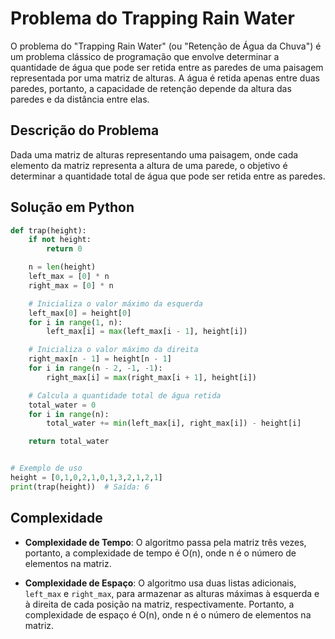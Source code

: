 # Problema do Trapping Rain Water

O problema do "Trapping Rain Water" (ou "Retenção de Água da Chuva") é um problema clássico de programação que envolve determinar a quantidade de água que pode ser retida entre as paredes de uma paisagem representada por uma matriz de alturas. A água é retida apenas entre duas paredes, portanto, a capacidade de retenção depende da altura das paredes e da distância entre elas.

## Descrição do Problema

Dada uma matriz de alturas representando uma paisagem, onde cada elemento da matriz representa a altura de uma parede, o objetivo é determinar a quantidade total de água que pode ser retida entre as paredes.

## Solução em Python

```python
def trap(height):
    if not height:
        return 0    

    n = len(height)
    left_max = [0] * n
    right_max = [0] * n

    # Inicializa o valor máximo da esquerda
    left_max[0] = height[0]
    for i in range(1, n):
        left_max[i] = max(left_max[i - 1], height[i])

    # Inicializa o valor máximo da direita
    right_max[n - 1] = height[n - 1]
    for i in range(n - 2, -1, -1):
        right_max[i] = max(right_max[i + 1], height[i])

    # Calcula a quantidade total de água retida
    total_water = 0
    for i in range(n):
        total_water += min(left_max[i], right_max[i]) - height[i]

    return total_water


# Exemplo de uso
height = [0,1,0,2,1,0,1,3,2,1,2,1]
print(trap(height))  # Saída: 6
```

## Complexidade

- **Complexidade de Tempo**: O algoritmo passa pela matriz três vezes, portanto, a complexidade de tempo é O(n), onde n é o número de elementos na matriz.

- **Complexidade de Espaço**: O algoritmo usa duas listas adicionais, `left_max` e `right_max`, para armazenar as alturas máximas à esquerda e à direita de cada posição na matriz, respectivamente. Portanto, a complexidade de espaço é O(n), onde n é o número de elementos na matriz.